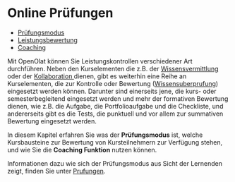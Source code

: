 # Online Prüfungen

  * [Prüfungsmodus](viewpage.action%EF%B9%96pageId=108593203.html)
  * [Leistungsbewertung](../display/OO161DE/Leistungsbewertung.html)
  * [Coaching](../display/OO161DE/Coaching.html)

Mit OpenOlat können Sie Leistungskontrollen verschiedener Art durchführen.
Neben den Kurselementen die z.B. der [Wissensvermittlung
](../display/OO161DE/Wissensvermittlung.html)oder der [Kollaboration
](../display/OO161DE/Kommunikation+und+Kollaboration.html)dienen, gibt es
weiterhin eine Reihe an Kurselementen, die zur Kontrolle oder Bewertung
([Wissensuberprufung](viewpage.action%EF%B9%96pageId=108593581.html))
eingesetzt werden können. Darunter sind einerseits jene, die kurs- oder
semesterbegleitend eingesetzt werden und mehr der formativen Bewertung dienen,
wie z.B. die Aufgabe, die Portfolioaufgabe und die Checkliste, und
andererseits gibt es die Tests, die punktuell und vor allem zur summativen
Bewertung eingesetzt werden.

In diesem Kapitel erfahren Sie was der **Prüfungsmodus** ist, welche
Kursbausteine zur Bewertung von Kursteilnehmern zur Verfügung stehen, und wie
Sie die **Coaching Funktion** nutzen können.

Informationen dazu wie sich der Prüfungsmodus aus Sicht der Lernenden zeigt,
finden Sie unter [Prufungen](viewpage.action%EF%B9%96pageId=108593380.html).
